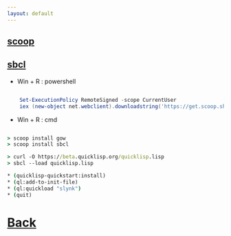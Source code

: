 ```yaml
---
layout: default
---
```


## [scoop](https://scoop.sh/)
## [sbcl](http://www.sbcl.org/)
* Win + R : powershell

``` powershell

    Set-ExecutionPolicy RemoteSigned -scope CurrentUser
    iex (new-object net.webclient).downloadstring('https://get.scoop.sh')

```


* Win + R : cmd

``` cmd

> scoop install gow
> scoop install sbcl

> curl -O https://beta.quicklisp.org/quicklisp.lisp
> sbcl --load quicklisp.lisp

* (quicklisp-quickstart:install)
* (ql:add-to-init-file)
* (ql:quickload "slynk")
* (quit)

```

# [Back](./)
